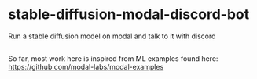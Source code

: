 # stable-diffusion-modal-discord-bot
Run a stable diffusion model on modal and talk to it with discord

##
So far, most work here is inspired from ML examples found here: https://github.com/modal-labs/modal-examples
